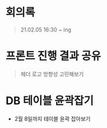 # 회의록
> 21.02.05 16:30 ~ ing


# 프론트 진행 결과 공유
> 헤더 로고 방향성 고민해보기

# DB 테이블 윤곽잡기
- 2월 8일까지 테이블 윤곽 잡아보기

